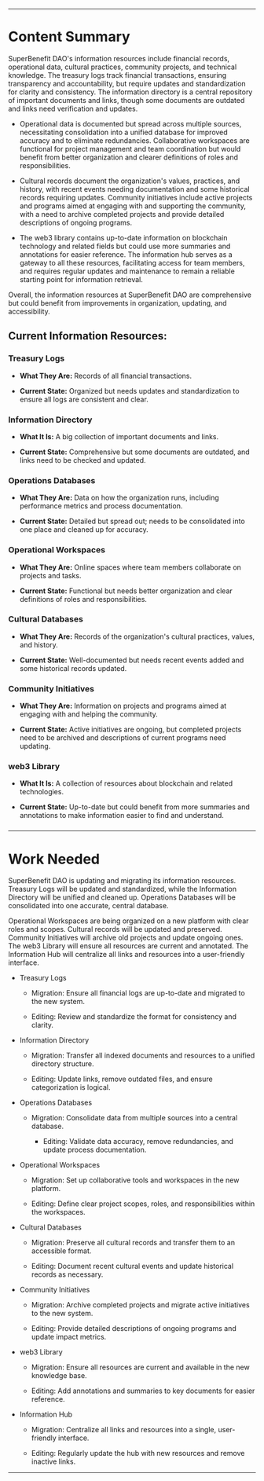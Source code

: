 
---

# Content Summary

SuperBenefit DAO's information resources include financial records, operational data, cultural practices, community projects, and technical knowledge. The treasury logs track financial transactions, ensuring transparency and accountability, but require updates and standardization for clarity and consistency. The information directory is a central repository of important documents and links, though some documents are outdated and links need verification and updates.

- Operational data is documented but spread across multiple sources, necessitating consolidation into a unified database for improved accuracy and to eliminate redundancies. Collaborative workspaces are functional for project management and team coordination but would benefit from better organization and clearer definitions of roles and responsibilities.

- Cultural records document the organization's values, practices, and history, with recent events needing documentation and some historical records requiring updates. Community initiatives include active projects and programs aimed at engaging with and supporting the community, with a need to archive completed projects and provide detailed descriptions of ongoing programs.

- The web3 library contains up-to-date information on blockchain technology and related fields but could use more summaries and annotations for easier reference. The information hub serves as a gateway to all these resources, facilitating access for team members, and requires regular updates and maintenance to remain a reliable starting point for information retrieval.

Overall, the information resources at SuperBenefit DAO are comprehensive but could benefit from improvements in organization, updating, and accessibility.

## Current Information Resources:

### Treasury Logs

- **What They Are:** Records of all financial transactions.

- **Current State:** Organized but needs updates and standardization to ensure all logs are consistent and clear.

### Information Directory

- **What It Is:** A big collection of important documents and links.

- **Current State:** Comprehensive but some documents are outdated, and links need to be checked and updated.

### Operations Databases

- **What They Are:** Data on how the organization runs, including performance metrics and process documentation.

- **Current State:** Detailed but spread out; needs to be consolidated into one place and cleaned up for accuracy.

### Operational Workspaces

- **What They Are:** Online spaces where team members collaborate on projects and tasks.

- **Current State:** Functional but needs better organization and clear definitions of roles and responsibilities.

### Cultural Databases

- **What They Are:** Records of the organization's cultural practices, values, and history.

- **Current State:** Well-documented but needs recent events added and some historical records updated.

### Community Initiatives

- **What They Are:** Information on projects and programs aimed at engaging with and helping the community.

- **Current State:** Active initiatives are ongoing, but completed projects need to be archived and descriptions of current programs need updating.

### web3 Library

- **What It Is:** A collection of resources about blockchain and related technologies.

- **Current State:** Up-to-date but could benefit from more summaries and annotations to make information easier to find and understand.

### 

---

# Work Needed

SuperBenefit DAO is updating and migrating its information resources. Treasury Logs will be updated and standardized, while the Information Directory will be unified and cleaned up. Operations Databases will be consolidated into one accurate, central database.

Operational Workspaces are being organized on a new platform with clear roles and scopes. Cultural records will be updated and preserved. Community Initiatives will archive old projects and update ongoing ones. The web3 Library will ensure all resources are current and annotated. The Information Hub will centralize all links and resources into a user-friendly interface.

- Treasury Logs     

  - Migration: Ensure all financial logs are up-to-date and migrated to the new system.     

  - Editing: Review and standardize the format for consistency and clarity.  

- Information Directory     

  - Migration: Transfer all indexed documents and resources to a unified directory structure.     

  - Editing: Update links, remove outdated files, and ensure categorization is logical.  

- Operations Databases     

  - Migration: Consolidate data from multiple sources into a central database.     

    - Editing: Validate data accuracy, remove redundancies, and update process documentation.  

- Operational Workspaces    

  - Migration: Set up collaborative tools and workspaces in the new platform.     

  - Editing: Define clear project scopes, roles, and responsibilities within the workspaces.  

- Cultural Databases    

  - Migration: Preserve all cultural records and transfer them to an accessible format.     

  - Editing: Document recent cultural events and update historical records as necessary.  

- Community Initiatives    

  - Migration: Archive completed projects and migrate active initiatives to the new system.     

  - Editing: Provide detailed descriptions of ongoing programs and update impact metrics.  

- web3 Library     

  - Migration: Ensure all resources are current and available in the new knowledge base.     

  - Editing: Add annotations and summaries to key documents for easier reference.  

- Information Hub     

  - Migration: Centralize all links and resources into a single, user-friendly interface.     

  - Editing: Regularly update the hub with new resources and remove inactive links.

---